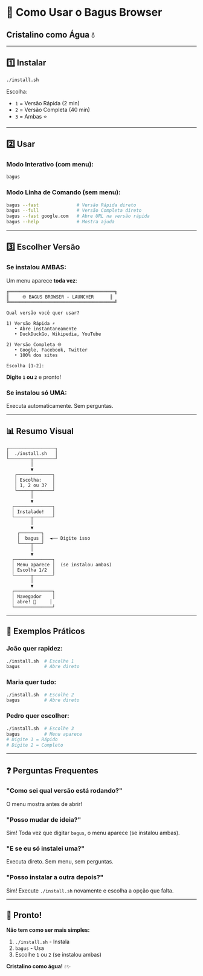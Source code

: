 # 💎 Como Usar o Bagus Browser

## Cristalino como Água 💧

---

## 1️⃣ Instalar

```bash
./install.sh
```

Escolha:
- `1` = Versão Rápida (2 min)
- `2` = Versão Completa (40 min)
- `3` = Ambas ⭐

---

## 2️⃣ Usar

### Modo Interativo (com menu):

```bash
bagus
```

### Modo Linha de Comando (sem menu):

```bash
bagus --fast              # Versão Rápida direto
bagus --full              # Versão Completa direto
bagus --fast google.com   # Abre URL na versão rápida
bagus --help              # Mostra ajuda
```

---

## 3️⃣ Escolher Versão

### Se instalou AMBAS:

Um menu aparece **toda vez**:

```
╔═══════════════════════════════════════╗
║     🌐 BAGUS BROWSER - LAUNCHER      ║
╚═══════════════════════════════════════╝

Qual versão você quer usar?

1) Versão Rápida ⚡
   • Abre instantaneamente
   • DuckDuckGo, Wikipedia, YouTube

2) Versão Completa 🌐
   • Google, Facebook, Twitter
   • 100% dos sites

Escolha [1-2]:
```

**Digite `1` ou `2`** e pronto!

### Se instalou só UMA:

Executa automaticamente. Sem perguntas.

---

## 📊 Resumo Visual

```
┌─────────────────┐
│  ./install.sh   │
└────────┬────────┘
         │
         ▼
   ┌─────────────┐
   │ Escolha:    │
   │ 1, 2 ou 3?  │
   └─────┬───────┘
         │
         ▼
  ┌──────────────┐
  │ Instalado!   │
  └──────┬───────┘
         │
         ▼
    ┌────────┐
    │  bagus │  ◄── Digite isso
    └────┬───┘
         │
         ▼
  ┌──────────────┐
  │ Menu aparece │  (se instalou ambas)
  │ Escolha 1/2  │
  └──────┬───────┘
         │
         ▼
  ┌──────────────┐
  │ Navegador    │
  │ abre! 🚀     │
  └──────────────┘
```

---

## 🎯 Exemplos Práticos

### João quer rapidez:
```bash
./install.sh  # Escolhe 1
bagus         # Abre direto
```

### Maria quer tudo:
```bash
./install.sh  # Escolhe 2
bagus         # Abre direto
```

### Pedro quer escolher:
```bash
./install.sh  # Escolhe 3
bagus         # Menu aparece
# Digite 1 = Rápido
# Digite 2 = Completo
```

---

## ❓ Perguntas Frequentes

### "Como sei qual versão está rodando?"

O menu mostra antes de abrir!

### "Posso mudar de ideia?"

Sim! Toda vez que digitar `bagus`, o menu aparece (se instalou ambas).

### "E se eu só instalei uma?"

Executa direto. Sem menu, sem perguntas.

### "Posso instalar a outra depois?"

Sim! Execute `./install.sh` novamente e escolha a opção que falta.

---

## 🎉 Pronto!

**Não tem como ser mais simples:**

1. `./install.sh` - Instala
2. `bagus` - Usa
3. Escolhe `1` ou `2` (se instalou ambas)

**Cristalino como água!** 💧✨
